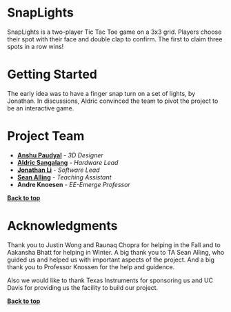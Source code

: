 # SnapLights

SnapLights is a two-player Tic Tac Toe game on a 3x3 grid. Players choose their spot with their face and double clap to confirm. The first to claim three spots in a row wins!

# Getting Started

The early idea was to have a finger snap turn on a set of lights, by Jonathan. In discussions, Aldric convinced the team to pivot the project to be an interactive game.

# Project Team

* **[Anshu Paudyal](https://github.com/anshupaudyal)** - *3D Designer*
* **[Aldric Sangalang](https://github.com/AldricSangalang)** - *Hardware Lead*
* **[Jonathan Li](https://github.com/jnbli)** - *Software Lead*
* **[Sean Alling](https://github.com/SeanAlling)** - *Teaching Assistant*
* **Andre Knoesen** - *EE-Emerge Professor*

**[Back to top](#table-of-contents)**

# Acknowledgments
Thank you to Justin Wong and Raunaq Chopra for helping in the Fall and to Aakansha Bhatt for helping in Winter. A big thank you to TA Sean Alling, who guided us and helped us with important aspects of the project. And a big thank you to Professor Knossen for the help and guidence.

Also we would like to thank Texas Instruments for sponsoring us and UC Davis for providing us the facility to build our project.

**[Back to top](#table-of-contents)**